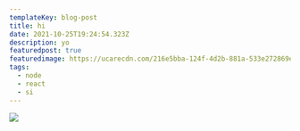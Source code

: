 ```yaml
---
templateKey: blog-post
title: hi
date: 2021-10-25T19:24:54.323Z
description: yo
featuredpost: true
featuredimage: https://ucarecdn.com/216e5bba-124f-4d2b-881a-533e272869e7/
tags:
  - node
  - react
  - si
---
```

![](https://ucarecdn.com/3f1afc24-9517-460b-9e97-46cfafb7906b/)